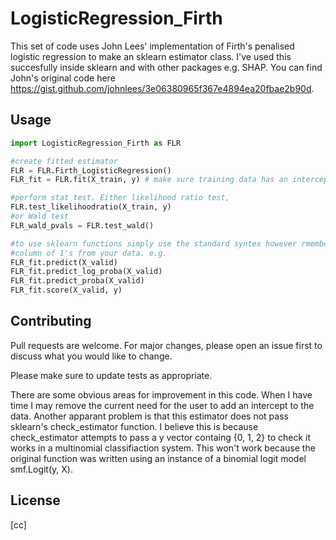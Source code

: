 # LogisticRegression_Firth

This set of code uses John Lees' implementation of Firth's penalised logistic regression to make an sklearn estimator class. 
I've used this succesfully inside sklearn and with other packages e.g. SHAP. You can find John's original code here
https://gist.github.com/johnlees/3e06380965f367e4894ea20fbae2b90d. 

## Usage

```python
import LogisticRegression_Firth as FLR

#create fitted estimator 
FLR = FLR.Firth_LogisticRegression()
FLR_fit = FLR.fit(X_train, y) # make sure training data has an intercept (column of 1's)

#perform stat test. Either likelihood ratio test,
FLR.test_likelihoodratio(X_train, y)
#or Wald test
FLR_wald_pvals = FLR.test_wald()

#to use sklearn functions simply use the standard syntex however rmember to remove the dummy 
#column of 1's from your data. e.g.
FLR_fit.predict(X_valid)
FLR_fit.predict_log_proba(X_valid)
FLR_fit.predict_proba(X_valid)
FLR_fit.score(X_valid, y)
```

## Contributing
Pull requests are welcome. For major changes, please open an issue first to discuss what you would like to change.

Please make sure to update tests as appropriate.

There are some obvious areas for improvement in this code. When I have time I may remove the current need for the user to add an intercept to the data. Another apparant problem is that this estimator does not pass sklearn's check_estimator function. I believe this is because check_estimator attempts to pass a y vector containg {0, 1, 2} to check it works in a multinomial classifiaction system. This won't work because the original function was written using an instance of a binomial logit model smf.Logit(y, X).

## License
[cc]
